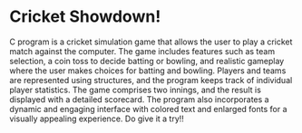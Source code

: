 # Cricket Showdown!
C program is a cricket simulation game that allows the user to play a cricket match against the computer. The game includes features such as team selection, a coin toss to decide batting or bowling, and realistic gameplay where the user makes choices for batting and bowling. Players and teams are represented using structures, and the program keeps track of individual player statistics. The game comprises two innings, and the result is displayed with a detailed scorecard. The program also incorporates a dynamic and engaging interface with colored text and enlarged fonts for a visually appealing experience.
Do give it a try!!
